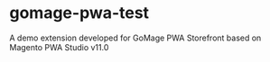 # gomage-pwa-test
A demo extension developed for GoMage PWA Storefront based on Magento PWA Studio v11.0
